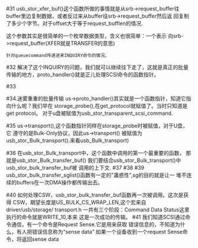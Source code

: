 
#31
usb_stor_xfer_buf()这个函数所做的事情就是从srb->request_buffer往
buffer里边复制数据，或者反过来从buffer往srb->request_buffer然后返
回复制了多少个字节。对于offset大于等于request_bufflen的情况.

这个参数其实是很简单的一个枚举数据类型，含义也很简单：一个表示
向srb->request_buffer(XFER就是TRANSFER的意思)

	针对queuecommand传递进来INQUIRY命令的情况。

#32
	解决了这个INQUIRY的问题，我们就可以继续往下走了，这就是真正的批量
	传输的地方，proto_handler()就是正儿处理SCSI命令的函数指针。



#33

#34.迷雾重重的批量传输
	us->proto_handler()其实就是一个函数指针，知道它指向什么呢？我们早在
	storage_probe(),在get_protocol就赋值了。当时只知道是get protocol。
	对于u盘被赋值为usb_stor_transparent_scsi_command.

#35
	us->transport(),这个函数指针同样在storage_probe时被赋值，对于U盘，它
	遵守的是Bulk-Only协议，因此us->transport()
	被赋值为usb_stor_Bulk_transport().来看usb_Bulk_transport)


#36 在usb_stor_Bulk_transport中，这个函数中调用的第一个最重要的函数，
	那就是usb_stor_Bulk_transfer_buf()
	我们要结合usb_stor_Bulk_transport()中usb_stor_bulk_transfer_buf被
	调用的上下文.
#37
#38
#39
	usb_stor_bulk_transfer_sglist()函数有一定的"蛊惑性",sg的目的就是让一
	堆不连续的buffers在一次DMA操作都传输出去。 

#40 
	如何处理CSW，usb_stor_bulk_transfer_buf函数再一次被调用。这次是获得
	CSW，期望长度是US_BULK_CS_WRAP_LEN,这个宏来自driver/usb/storage/
	transport.h
	一共有三个阶段：Command Data Status这里执行的命令就是WRITE_10,本来
	这是一次成功的传输。
#41
	我们知道SCSI通过命令通信，有一个命令是Request Sense.它是用来获取
	错误信息的，不知道为什么，有人把错误信息称为“sense data”
	如果一个设备收到一个request Sense命令，将返回sense data
